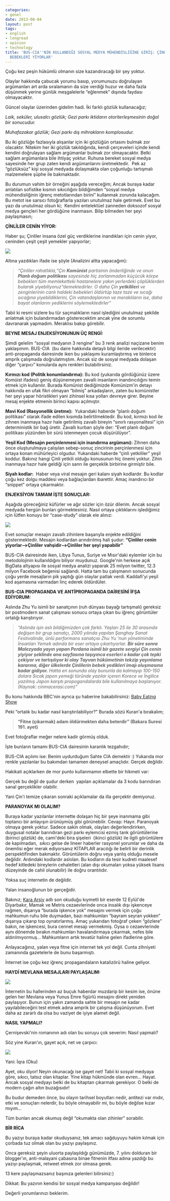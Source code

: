 ```yaml
---
categories:
- genel
date: 2013-08-04
layout: post
tags:
- english
- longread
- opinion
- technology
title: 'BUS-CIA''NIN KULLANDIĞI SOSYAL MEDYA MÜHENDİSLİĞİNE GİRİŞ: ÇİNLİLER DOĞMAMIŞ
  BEBEKLERİ YİYORLAR'
---
```


Çoğu kez peşin hükümlü olmanın size kazandıracağı bir şey yoktur. 

  

Olaylar hakkında çabucak yorumu basıp, yorumunuzu doğrulayan argümanları art arda sıralamanın da size verdiği huzur ve daha fazla düşünmek yerine günlük meşgalelerle “eğlenmek” dışında faydası olmayacaktır. 

  

Güncel olaylar üzerinden gidelim hadi. İki farklı gözlük kullanacağız;

  

_Laik, seküler, ulusalcı gözlük; Gezi parkı iktidarın otoriterleşmesinin doğal bir sonucudur._ 

_Muhafazakar gözlük; Gezi parkı dış mihrakların komplosudur._

  

Bu iki gözlüğe fazlasıyla alışanlar için iki gözlüğün ortasını bulmak zor olacaktır. Nitekim her iki gözlük takıldığında, kendi çerçeveleri içinde kendi kendini doğrulayan sağlam argümanlar bulmak zor olmayacaktır. Belki sağlam argümanlara bile ihtiyaç yoktur. Ruhuna bereket sosyal medya sayesinde her grup zaten kendi argümanlarını üretmektedir.  Pek az “gözlüksüz” kişi sosyal medyada dolaşmakta olan çoğunluğu tartışmalı malzemelere şüphe ile bakmaktadır.

  

Bu durumun vahim bir örneğini aşağıda vereceğim; Ancak buraya kadar anlatılan sofistike kısmın sıkıcılığını bildiğimden “sosyal medya mühendisliğinin iğrenç metotlarından birini” kullanmak zorunda kalacağım. Bu metot ise sarsıcı fotoğraflarla yazıları unutulmaz hale getirmek. Evet bu yazı da unutulmaz olsun ki;  Kendini entelektüel zanneden doksozof sosyal medya gençleri her gördüğüne inanmasın. Bilip bilmeden her şeyi paylaşmasın;

  

**ÇİNLİLER CENİN YİYOR:**

  

Haber şu; Çinliler insana özel güç verdiklerine inandıkları için cenin yiyor, ceninden çeşit çeşit yemekler yapıyorlar;

  

[![](/images/33157-cinliler-cenin-mi-yiyor.jpg)](https://suatatan.wordpress.com/wp-content/uploads/2013/08/33157-cinliler-cenin-mi-yiyor.jpg)

  

Altına yazdıkları ifade ise şöyle (Analizini altta yapacağım):

  

> _“Çinliler rahatlıkla,“Çin **Komünist** partisinin önderliğinde ve onun **Planlı doğum** **politikası** sayesinde hiç zorlanmadan küçücük körpe bebekleri tüm memleketteki hastanelere yakın yerlerdeki çöplüklerden bularak yiyebiliyoruz“demektedirler. O daha Çin **yetkilileri** ve zenginlerinin canlı haldeki bebekleri öldürtüp taze taze ve sıcağı sıcağına yiyebildiklerini, Çin vatandaşlarının ve meraklıların ise, daha bayat olanlarını yediklerini söylemektedirler”_

Tabii ki resmi sizlere bu tür saçmalıkların nasıl işlediğini unutulmaz şekilde anlatmak için bulandırmadan gösterecektim ancak yine de sorumlu davranarak yapmadım. Meraklısı bakıp görebilir.

  

**BEYNE MESAJ ENJEKSİYONUNUN ÜÇ RENGİ:**

  

Şimdi gelelim “sosyal medyanın 3 rengine” bu 3 renk analizi naçizane benim yaklaşımım. BUS-CIA  (bu daire hakkında detaylı bilgi ileride verilecektir) anti-propaganda dairesinde iken bu yaklaşımı kuramlaştırmış ve binlerce amprik çalışmada doğrulatmıştım. Ancak siz de sosyal medyada dolaşan diğer “çarpıcı” konularda aynı renkleri bulabilirsiniz.

  

**Kırmızı kod (Politik konumlandırma):** Bu kod (yukarıda gördüğünüz üzere Komüist ifadesi) geniş düşünemeyen zavallı insanların inandırıcılığını temin etmek için kullanılır. Burada Komünist dediğimizde Komünizm'in detayı hakkında en ufak fikri olmayan “bilmiş” arkadaşların, zaten bu komünistler her şeyi yapar höristikleri yani zihinsel kısa yolları devreye girer. Beyine mesaj enjekte etmenin birinci kapısı açılmıştır.

  

**Mavi Kod (Rasyonellik üretme):**  Yukarıdaki haberde “planlı doğum politikası” olarak ifade edilen kısımda belirtilmektedir. Bu kod, kırmızı kod ile zihnen inanmaya hazır hale getirilmiş zavallı bireyin “sınırlı rasyonalitesi” için deterministik bir bağ üretir. Zavallı kurban şöyle der: “Evet planlı doğum politikası yüzünden bir sürü istenmeyen çocuk düşürülüyor”.

  

**Yeşil Kod (Mesajın perçinlenmesi için inandırma argümanı):** Zihnen daha önce oluşturulmaya çalışılan sebep-sonuç zincirinin perçinlenmesi için ortaya konan mühürleyici olgudur. Yukarıdaki haberde “çinli yetkililer” yeşil koddur. Bakınız hangi Çinli yetkili olduğu konusunun hiç önemi yoktur. Zihin inanmaya hazır hale geldiği için sanrı ile gerçeklik birbirine girmiştir bile.

  

**Siyah kodlar:**  Haber veya viral mesajın geri kalanı siyah kodlardır. Bu kodlar çoğu kez dolgu maddesi veya bağlaçlardan ibarettir. Amaç inandırıcı bir “snippet” ortaya çıkarmaktır.

  

**ENJEKSİYON TAMAM İŞTE SONUÇLAR:**

Aşağıda göreceğiniz küfürler ve ağır sözler için özür dilerim. Ancak sosyal medyada hergün bunları görmektesiniz. Nasıl ortaya çıktıklarını işlediğimiz için lütfen konuyu bir “case-study” olarak ele alınız:

  

[![](/images/d6f42-sosyal-medya-okumadan-kufuretme-hastaligi.png)](https://suatatan.wordpress.com/wp-content/uploads/2013/08/d6f42-sosyal-medya-okumadan-kufuretme-hastaligi.png)

  

Evet sonuçlar mesajın zavallı zihinlere başarıyla enjekte edildiğini göstermektedir. Mesajın kodlardan arındırılmış hali şudur: **“Çinliler cenin yiyorlar–>Çinliler vahşidir–>Çinliler her şeyi yapabilir”**

BUS-CIA dairesinde iken, Libya Tunus, Suriye ve Mısır'daki eylemler için bu metodolojinin kullanıldığını biliyor muydunuz. Google'nin herkese açık BigData altyapısı ile sosyal medya analizi yaparak 25 milyon twitter, 12.3 milyon Facebook beğenisi sağlandı. Hatta tam bu çalışmanın sonucunda çoğu yerde mesajların pik yaptığı gün olaylar patlak verdi. Kaddafi'yi yeşil kod aşamasına varmadan linç ederek öldürdüler.

  

**BUS-CIA PROPAGANDA VE ANTİPROPAGANDA DAİRESİNİ İFŞA EDİYORUM:**

  

Aslında Zhu Yu isimli bir sanatçının (ruh dünyası bayağı tartışmalı) gereksiz bir postmodern sanat çalışması sonucu ortaya çıkan bu iğrenç görüntüler ortalığı karıştırıyor.

  

> _“Aslında işin aslı bildiğimizden çok farklı. Yaşları 25 ile 30 arasında değişen bir grup sanatçı, 2000 yılında yapılan Şanghay Sanat Festivalinde, ünlü performans sanatçısı Zhu Yu ‘nun yönetiminde İnsanları Yemek adında bir eser ortaya çıkartıyorlar. **Bir süre sonra Malezyada yayın yapan Perdana isimli bir gazete sergiyi Çin cenin yiyiyor şeklinde ana sayfasına taşıyınca eserleri o kadar çok tepki çekiyor ve tartışılıyor ki olay Tayvan hükümetinin tekzip yayınlama kararına, diğer ülkelerde Çinlilerin bebek yedikleri imajı oluşmasına kadar gidiyor.** Hatta en sonunda olay bununla da kalmayıp 100-150 dolara Sıcak japon yemeği türünde yazılar içeren Korece ve İngilice yazılmış Japon karşıtı propogandalarda bile kullanılmaya başlanıyor. (Kaynak: cinmacerasi.com)”_

  

Bu konu hakkında BBC'nin ayrıca şu haberine bakabilirsiniz: [Baby Eating Show](http://news.bbc.co.uk/2/hi/entertainment/2624797.stm)

  

Peki “ortalık bu kadar nasıl karıştırılabiliyor?” Burada sözü Kuran'a bırakalım;

  

> **“Fitne (çıkarmak) adam öldürmekten daha beterdir” (Bakara Suresi 191. ayet)**

  

Evet fotoğraflar meğer nelere kadir görmüş olduk.

  

İşte bunların tamamı BUS-CIA dairesinin karanlık tezgahıdır;

  

BUS-CIA açılımı ise: Benim uydurduğum Sahte CIA demektir :) Yukarıda mor renkle yazılanlar bu bakımdan tamamen deneysel amaçlıdır. Gerçek değildir.

  

Hakikati açıklarken de mor punto kullanmamın elbette bir hikmeti var: 

  

Gerçek bu değil de şudur derken  yapılan açıklamalar da 3 kodu barındıran sanal gerçeklikler olabilir.

  

Yani Çin'i temize çıkaran sonraki açıklamalar da illa gerçektir demiyoruz.

  

**PARANOYAK MI OLALIM?**

  

Buraya kadar yazılanlar internette dolaşan hiç bir şeye inanmama gibi toptancı bir anlayışın ürünüymüş gibi görünebilir. Cevap: Hayır. Paranoyak olmaya gerek yoktur. Sadece sakin olmak, olayları değerlendirirken, duygusal notalar barındıran gezi parkı eylemcisi ezmiş tank görüntülerine (birinci gözlük) de, cami'deki bira şişeleri  (ikinci gözlük) ile ilgili görüntülere de kapılmadan,  sıkıcı gelse de lineer haberler rasyonel yorumlar ve daha da önemlisi eğer merak ediyorsanız KİTAPLAR aracılığı ile belirli bir derinlik perspektifinden bakmaktır. Görüntülerin doğru veya yanlış olduğu mesele değildir. Ardındaki kodlardır aslolan. Bu kodların da tesir kudreti maalesef hedef kitledeki bireylerin cehaletleri (alan dışı okumaları yoksa yüksek lisans düzeyinde de cahil olunabilir) ile doğru orantılıdır.

Yoksa suç internetin de değildir. 

  

Yalan insanoğlunun bir gerçeğidir. 

  

Bakınız; [Kara Arşiv](http://blog.suatatan.com/2013/07/kara-arsiv-12-eylul-karanlk-yuzu.html#.Uf7R9nBlVWM) adlı son okuduğu kıymetli bir eserde 12 Eylül'de Diyarbakır, Mamak ve Metris cezaevlerinde onca insalık dışı işkenceye rağmen, dışarıya “burada işkence yok” mesajını vermek için çoğu mahkumun ruhu bile duymadan, bazı mahkumları “bayram seyran yokken” dışarıya çıkarıp top oynatırlarmış. Amaç yukarıdan fotoğraf çeken “gözlere” bakın, ne işkencesi, bura cennet mesajı vermekmiş. Oysa o cezaevlerinde aynı dönemde bırakın mahkumları havalandırmaya çıkarmak, nefes bile aldırılmıyormuş… Mahkumların artık tevatür haline gelen ifadlerine göre.

  

Anlayacağınız, yalan veya fitne için internet tek yol değil. Cunta zihniyeti zamanında gazetelerle de bunu başarmıştı. 

  

İnternet ise çoğu kez iğrenç propagandaların katalizörü haline geliyor.

  

**HAYDİ MEVLANA MESAJLARI PAYLAŞALIM:**

[![](/images/226b6-mevlana.jpg)](https://suatatan.wordpress.com/wp-content/uploads/2013/08/226b6-mevlana.jpg)

  

  

İnternetin bu hallerinden az buçuk haberdar muzdarip bir kesim ise, önüne gelen her Mevlana veya Yunus Emre figürlü mesajını direkt yeniden paylaşıyor. Bunun için yakın zamanda sahte bir mesajın ne kadar yayılabileceğini test etmek adına amprik bir çalışma düşünüyorum. Evet daha az zararlı da olsa bu vaziyet de iyiye alamet değil.

  

**NASIL YAPMALI?**

Çernişevski'nin romanının adı olan bu soruyu çok severim: Nasıl yapmalı?

Söz yine Kuran'ın, gayet açık, net ve çarpıcı:

  

[![](/images/32224-ikra.jpg)](https://suatatan.wordpress.com/wp-content/uploads/2013/08/32224-ikra.jpg)

  

Yani: İqra (Oku)

  

Ayet, oku diyor! Neyin okunacağı ise gayet net! Tabii ki sosyal medyaya göre, sıkıcı, tatsız olan kitaplar. Yine kitap hükmünde olan evren… Hayat. Ancak sosyal medyayı belki de bu kitaptan çıkarmak gerekiyor. O belki de modern çağın altın buzağısıdır!

  

Bu budur demeden önce, bu olayın tarihsel boyutları nedir, antitezi var mıdır, etki ve sonuçları nelerdir, bu böyle olmayabilir mi, bu böyle değilse kızar mıyım…

  

Tüm bunları ancak okumuş değil “okumakta olan zihinler” sorabilir.

  

**BİR RİCA**

Bu yazıyı buraya kadar okuduysanız, tek amacı sağduyuyu hakim kılmak için çorbada tuz olmak olan bu yazıyı paylaşınız.   

Onca gereksiz şeyin uluorta paylaşıldığı günümüzde, 7. yılını dolduran bir blogger'ın, anti-malayani çabasına binae fitnenin itfası adına yazdığı bu yazıyı paylaşmak, retweet etmek zor olmasa gerek.

13 kere paylaşmazsanız başınıza gelenleri bilirsiniz:)

  

Dikkat: Bu yazının kendisi bir sosyal medya kampanyası değildir!

  

Değerli yorumlarınızı beklerim.
